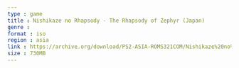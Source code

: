 ```yaml
---
type : game
title : Nishikaze no Rhapsody - The Rhapsody of Zephyr (Japan)
genre : 
format : iso
region : asia
link : https://archive.org/download/PS2-ASIA-ROMS321COM/Nishikaze%20no%20Rhapsody%20-%20The%20Rhapsody%20of%20Zephyr%20%28Japan%29.7z
size : 730MB
---
```

